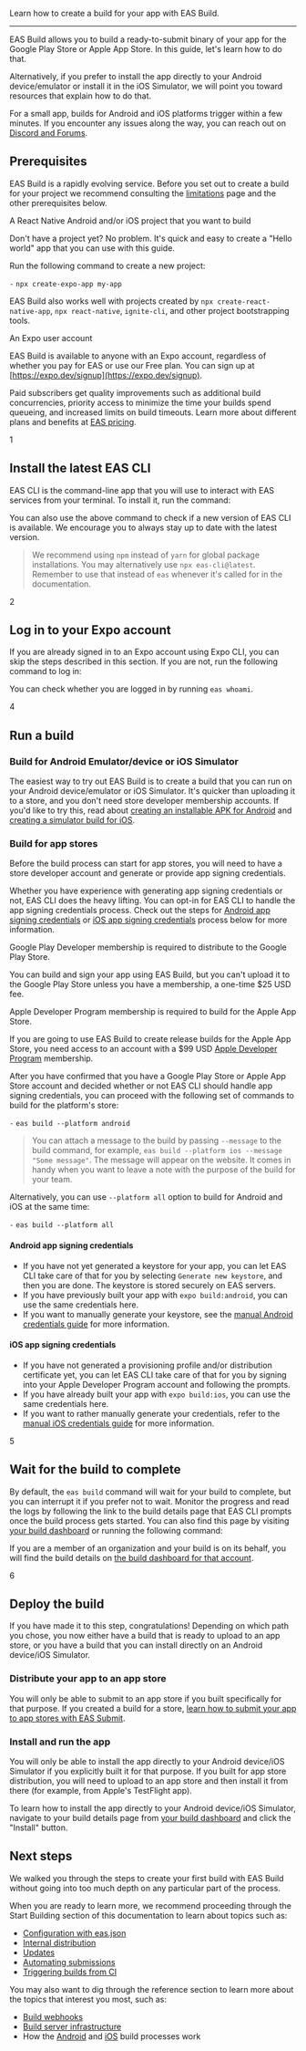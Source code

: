 Learn how to create a build for your app with EAS Build.

___

EAS Build allows you to build a ready-to-submit binary of your app for the Google Play Store or Apple App Store. In this guide, let's learn how to do that.

Alternatively, if you prefer to install the app directly to your Android device/emulator or install it in the iOS Simulator, we will point you toward resources that explain how to do that.

For a small app, builds for Android and iOS platforms trigger within a few minutes. If you encounter any issues along the way, you can reach out on [Discord and Forums](https://chat.expo.dev/).

## Prerequisites[](https://docs.expo.dev/build/setup/#prerequisites)

EAS Build is a rapidly evolving service. Before you set out to create a build for your project we recommend consulting the [limitations](https://docs.expo.dev/build-reference/limitations) page and the other prerequisites below.

A React Native Android and/or iOS project that you want to build[](https://docs.expo.dev/build/setup/#a-react-native-android-andor-ios-project)

Don't have a project yet? No problem. It's quick and easy to create a "Hello world" app that you can use with this guide.

Run the following command to create a new project:

`-` `npx create-expo-app my-app`

EAS Build also works well with projects created by `npx create-react-native-app`, `npx react-native`, `ignite-cli`, and other project bootstrapping tools.

An Expo user account[](https://docs.expo.dev/build/setup/#an-expo-user-account)

EAS Build is available to anyone with an Expo account, regardless of whether you pay for EAS or use our Free plan. You can sign up at [https://expo.dev/signup](https://expo.dev/signup).

Paid subscribers get quality improvements such as additional build concurrencies, priority access to minimize the time your builds spend queueing, and increased limits on build timeouts. Learn more about different plans and benefits at [EAS pricing](https://expo.dev/pricing).

1

## Install the latest EAS CLI[](https://docs.expo.dev/build/setup/#install-the-latest-eas-cli)

EAS CLI is the command-line app that you will use to interact with EAS services from your terminal. To install it, run the command:

You can also use the above command to check if a new version of EAS CLI is available. We encourage you to always stay up to date with the latest version.

> We recommend using `npm` instead of `yarn` for global package installations. You may alternatively use `npx eas-cli@latest`. Remember to use that instead of `eas` whenever it's called for in the documentation.

2

## Log in to your Expo account[](https://docs.expo.dev/build/setup/#log-in-to-your-expo-account)

If you are already signed in to an Expo account using Expo CLI, you can skip the steps described in this section. If you are not, run the following command to log in:

You can check whether you are logged in by running `eas whoami`.

4

## Run a build[](https://docs.expo.dev/build/setup/#run-a-build)

### Build for Android Emulator/device or iOS Simulator[](https://docs.expo.dev/build/setup/#build-for-android-emulatordevice-or-ios-simulator)

The easiest way to try out EAS Build is to create a build that you can run on your Android device/emulator or iOS Simulator. It's quicker than uploading it to a store, and you don't need store developer membership accounts. If you'd like to try this, read about [creating an installable APK for Android](https://docs.expo.dev/build-reference/apk) and [creating a simulator build for iOS](https://docs.expo.dev/build-reference/simulators).

### Build for app stores[](https://docs.expo.dev/build/setup/#build-for-app-stores)

Before the build process can start for app stores, you will need to have a store developer account and generate or provide app signing credentials.

Whether you have experience with generating app signing credentials or not, EAS CLI does the heavy lifting. You can opt-in for EAS CLI to handle the app signing credentials process. Check out the steps for [Android app signing credentials](https://docs.expo.dev/build/setup#android-app-signing-credentials) or [iOS app signing credentials](https://docs.expo.dev/build/setup#ios-app-signing-credentials) process below for more information.

Google Play Developer membership is required to distribute to the Google Play Store.[](https://docs.expo.dev/build/setup/#google-play-developer-membership-is-required-to)

You can build and sign your app using EAS Build, but you can't upload it to the Google Play Store unless you have a membership, a one-time $25 USD fee.

Apple Developer Program membership is required to build for the Apple App Store.[](https://docs.expo.dev/build/setup/#apple-developer-program-membership-is-required-to)

If you are going to use EAS Build to create release builds for the Apple App Store, you need access to an account with a $99 USD [Apple Developer Program](https://developer.apple.com/programs) membership.

After you have confirmed that you have a Google Play Store or Apple App Store account and decided whether or not EAS CLI should handle app signing credentials, you can proceed with the following set of commands to build for the platform's store:

`-` `eas build --platform android`

> You can attach a message to the build by passing `--message` to the build command, for example, `eas build --platform ios --message "Some message"`. The message will appear on the website. It comes in handy when you want to leave a note with the purpose of the build for your team.

Alternatively, you can use `--platform all` option to build for Android and iOS at the same time:

`-` `eas build --platform all`

#### Android app signing credentials[](https://docs.expo.dev/build/setup/#android-app-signing-credentials)

-   If you have not yet generated a keystore for your app, you can let EAS CLI take care of that for you by selecting `Generate new keystore`, and then you are done. The keystore is stored securely on EAS servers.
-   If you have previously built your app with `expo build:android`, you can use the same credentials here.
-   If you want to manually generate your keystore, see the [manual Android credentials guide](https://docs.expo.dev/app-signing/local-credentials#android-credentials) for more information.

#### iOS app signing credentials[](https://docs.expo.dev/build/setup/#ios-app-signing-credentials)

-   If you have not generated a provisioning profile and/or distribution certificate yet, you can let EAS CLI take care of that for you by signing into your Apple Developer Program account and following the prompts.
-   If you have already built your app with `expo build:ios`, you can use the same credentials here.
-   If you want to rather manually generate your credentials, refer to the [manual iOS credentials guide](https://docs.expo.dev/app-signing/local-credentials#ios-credentials) for more information.

5

## Wait for the build to complete[](https://docs.expo.dev/build/setup/#wait-for-the-build-to-complete)

By default, the `eas build` command will wait for your build to complete, but you can interrupt it if you prefer not to wait. Monitor the progress and read the logs by following the link to the build details page that EAS CLI prompts once the build process gets started. You can also find this page by visiting [your build dashboard](https://expo.dev/builds) or running the following command:

If you are a member of an organization and your build is on its behalf, you will find the build details on [the build dashboard for that account](https://expo.dev/accounts/%5Baccount%5D/builds).

6

## Deploy the build[](https://docs.expo.dev/build/setup/#deploy-the-build)

If you have made it to this step, congratulations! Depending on which path you chose, you now either have a build that is ready to upload to an app store, or you have a build that you can install directly on an Android device/iOS Simulator.

### Distribute your app to an app store[](https://docs.expo.dev/build/setup/#distribute-your-app-to-an-app-store)

You will only be able to submit to an app store if you built specifically for that purpose. If you created a build for a store, [learn how to submit your app to app stores with EAS Submit](https://docs.expo.dev/submit/introduction).

### Install and run the app[](https://docs.expo.dev/build/setup/#install-and-run-the-app)

You will only be able to install the app directly to your Android device/iOS Simulator if you explicitly built it for that purpose. If you built for app store distribution, you will need to upload to an app store and then install it from there (for example, from Apple's TestFlight app).

To learn how to install the app directly to your Android device/iOS Simulator, navigate to your build details page from [your build dashboard](https://expo.dev/accounts/%5Baccount%5D/builds) and click the "Install" button.

## Next steps[](https://docs.expo.dev/build/setup/#next-steps)

We walked you through the steps to create your first build with EAS Build without going into too much depth on any particular part of the process.

When you are ready to learn more, we recommend proceeding through the Start Building section of this documentation to learn about topics such as:

-   [Configuration with eas.json](https://docs.expo.dev/build/eas-json)
-   [Internal distribution](https://docs.expo.dev/build/internal-distribution)
-   [Updates](https://docs.expo.dev/build/updates)
-   [Automating submissions](https://docs.expo.dev/build/automate-submissions)
-   [Triggering builds from CI](https://docs.expo.dev/build/building-on-ci)

You may also want to dig through the reference section to learn more about the topics that interest you most, such as:

-   [Build webhooks](https://docs.expo.dev/eas/webhooks)
-   [Build server infrastructure](https://docs.expo.dev/build-reference/infrastructure)
-   How the [Android](https://docs.expo.dev/build-reference/android-builds) and [iOS](https://docs.expo.dev/build-reference/ios-builds) build processes work